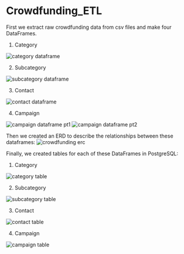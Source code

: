 # Crowdfunding_ETL

First we extract raw crowdfunding data from csv files and make four DataFrames.

1. Category

![category dataframe](https://github.com/Moburu/Crowdfunding_ETL/blob/main/Images/category_df.PNG?raw=true)

2. Subcategory

![subcategory dataframe](https://github.com/Moburu/Crowdfunding_ETL/blob/main/Images/subcategory_df.PNG?raw=true)

3. Contact

![contact dataframe](https://github.com/Moburu/Crowdfunding_ETL/blob/main/Images/contact_df.PNG?raw=true)

4. Campaign

![campaign dataframe pt1](https://github.com/Moburu/Crowdfunding_ETL/blob/main/Images/campaign_df_part_one.PNG?raw=true)
![campaign dataframe pt2](https://github.com/Moburu/Crowdfunding_ETL/blob/main/Images/campaign_df_part_two.PNG?raw=true)

Then we created an ERD to describe the relationships between these dataframes:
![crowdfunding erc](https://github.com/Moburu/Crowdfunding_ETL/blob/main/Images/crowdfunding-erd.png?raw=true)

Finally, we created tables for each of these DataFrames in PostgreSQL:

1. Category

![category table](https://github.com/Moburu/Crowdfunding_ETL/blob/main/Images/category_table.PNG?raw=true)

2. Subcategory

![subcategory table](https://github.com/Moburu/Crowdfunding_ETL/blob/main/Images/subcategory_table.PNG?raw=true)

3. Contact

![contact table](https://github.com/Moburu/Crowdfunding_ETL/blob/main/Images/contact_table.PNG?raw=true)

4. Campaign

![campaign table](https://github.com/Moburu/Crowdfunding_ETL/blob/main/Images/campaign_table.PNG?raw=true)
